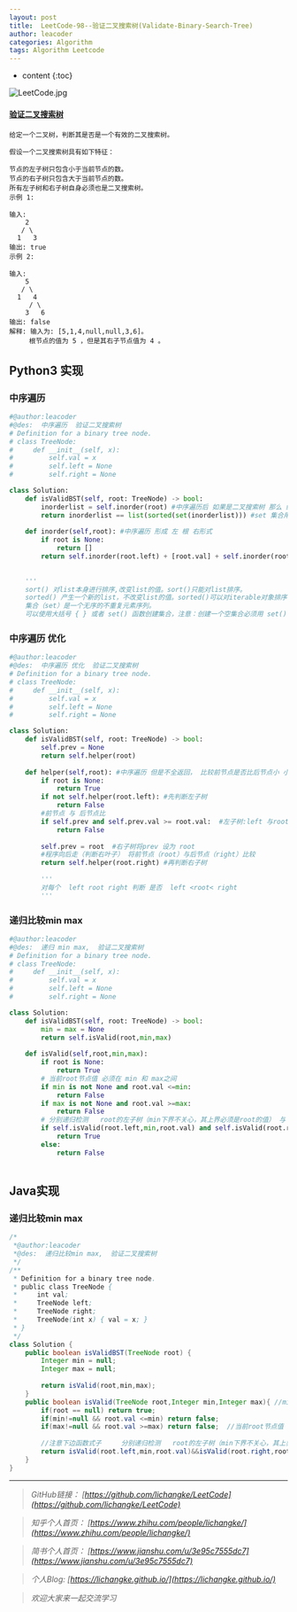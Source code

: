 ```yaml
---
layout: post
title:  LeetCode-98--验证二叉搜索树(Validate-Binary-Search-Tree)
author: leacoder
categories: Algorithm 
tags: Algorithm Leetcode
---
```


* content
{:toc}

![LeetCode.jpg](https://upload-images.jianshu.io/upload_images/16846478-5621628e5fedf65f.jpg?imageMogr2/auto-orient/strip%7CimageView2/2/w/1240)

#### [验证二叉搜索树](https://leetcode-cn.com/problems/validate-binary-search-tree/)
    给定一个二叉树，判断其是否是一个有效的二叉搜索树。

    假设一个二叉搜索树具有如下特征：

    节点的左子树只包含小于当前节点的数。
    节点的右子树只包含大于当前节点的数。
    所有左子树和右子树自身必须也是二叉搜索树。
    示例 1:

    输入:
        2
       / \
      1   3
    输出: true
    示例 2:

    输入:
        5
       / \
      1   4
         / \
        3   6
    输出: false
    解释: 输入为: [5,1,4,null,null,3,6]。
         根节点的值为 5 ，但是其右子节点值为 4 。

## Python3 实现
### 中序遍历
```python
#@author:leacoder
#@des:  中序遍历  验证二叉搜索树
# Definition for a binary tree node.
# class TreeNode:
#     def __init__(self, x):
#         self.val = x
#         self.left = None
#         self.right = None

class Solution:
    def isValidBST(self, root: TreeNode) -> bool:
        inorderlist = self.inorder(root) #中序遍历后 如果是二叉搜索树 那么 结果必然是递增有序的 
        return inorderlist == list(sorted(set(inorderlist))) #set 集合用于去重  有重复的数那么必然不是二叉搜索树
        
    def inorder(self,root): #中序遍历 形成 左 根 右形式
        if root is None:
            return []
        return self.inorder(root.left) + [root.val] + self.inorder(root.right)
    
    
    '''
    sort() 对list本身进行排序,改变list的值。sort()只能对list排序。
    sorted() 产生一个新的list，不改变list的值。sorted()可以对iterable对象排序
    集合（set）是一个无序的不重复元素序列。
    可以使用大括号 { } 或者 set() 函数创建集合，注意：创建一个空集合必须用 set() 而不是 { }，因为 { } 是用来创建一个空字典。
```
### 中序遍历 优化
```python
#@author:leacoder
#@des:  中序遍历 优化  验证二叉搜索树
# Definition for a binary tree node.
# class TreeNode:
#     def __init__(self, x):
#         self.val = x
#         self.left = None
#         self.right = None

class Solution:
    def isValidBST(self, root: TreeNode) -> bool:
        self.prev = None
        return self.helper(root)
    
    def helper(self,root): #中序遍历 但是不全返回， 比较前节点是否比后节点小 小:二叉搜索树 大：非二叉搜索树
        if root is None:
            return True
        if not self.helper(root.left): #先判断左子树
            return False
        #前节点 与 后节点比  
        if self.prev and self.prev.val >= root.val:  #左子树:left 与root比    右子树：root与right比
            return False
        
        self.prev = root  #右子树将prev 设为 root
        #程序向后走（判断右叶子） 将前节点（root）与后节点（right）比较
        return self.helper(root.right) #再判断右子树
        
        '''
        对每个  left root right 判断 是否  left <root< right
        '''
```
### 递归比较min max
```python
#@author:leacoder
#@des:  递归 min max,  验证二叉搜索树
# Definition for a binary tree node.
# class TreeNode:
#     def __init__(self, x):
#         self.val = x
#         self.left = None
#         self.right = None

class Solution:
    def isValidBST(self, root: TreeNode) -> bool:
        min = max = None
        return self.isValid(root,min,max)
    
    def isValid(self,root,min,max):
        if root is None:
            return True
        # 当前root节点值 必须在 min 和 max之间
        if min is not None and root.val <=min:
            return False
        if max is not None and root.val >=max:
            return False
        # 分别递归检测   root的左子树（min下界不关心，其上界必须是root的值） 与 root右子树（max上界不关心，其下界必须是root的值）
        if self.isValid(root.left,min,root.val) and self.isValid(root.right,root.val,max):
            return True
        else:
            return False
    
```

## Java实现
### 递归比较min max
```java
/*
 *@author:leacoder
 *@des:  递归比较min max,  验证二叉搜索树
 */
/**
 * Definition for a binary tree node.
 * public class TreeNode {
 *     int val;
 *     TreeNode left;
 *     TreeNode right;
 *     TreeNode(int x) { val = x; }
 * }
 */
class Solution {
    public boolean isValidBST(TreeNode root) {
        Integer min = null;
        Integer max = null;
        
        return isValid(root,min,max);
    }
    public boolean isValid(TreeNode root,Integer min,Integer max){ //min 下界   max上界
        if(root == null) return true;
        if(min!=null && root.val <=min) return false; 
        if(max!=null && root.val >=max) return false;  //当前root节点值 必须在 min 和 max之间
        
        //注意下边函数式子     分别递归检测   root的左子树（min下界不关心，其上界必须是root的值） 与 root右子树（max上界不关心，其下界界必须是root的值）
        return isValid(root.left,min,root.val)&&isValid(root.right,root.val,max);
    }
}
```

----
>*GitHub链接：*
>*[https://github.com/lichangke/LeetCode](https://github.com/lichangke/LeetCode)*

>*知乎个人首页：*
>*[https://www.zhihu.com/people/lichangke/](https://www.zhihu.com/people/lichangke/)*

>*简书个人首页：*
>*[https://www.jianshu.com/u/3e95c7555dc7](https://www.jianshu.com/u/3e95c7555dc7)*

>*个人Blog:*
>*[https://lichangke.github.io/](https://lichangke.github.io/)*

>*欢迎大家来一起交流学习*
